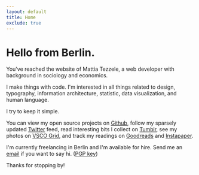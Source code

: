 ```yaml
---
layout: default
title: Home
exclude: true
---
```


# Hello from Berlin.

You've reached the website of Mattia Tezzele, a web developer with background in sociology and economics.

I make things with code. I'm interested in all things related to design, typography, information architecture, statistic, data visualization, and human language.

I try to keep it simple.

You can view my open source projects on [Github](http://github.com/mrzool), follow my sparsely updated [Twitter](http://twitter.com/mrzool_) feed, read interesting bits I collect on [Tumblr](http://zoolnotes.tumblr.com), see my photos on [VSCO Grid](https://mrzool.vsco.co/), and track my readings on [Goodreads](http://www.goodreads.com/mrzool) and [Instapaper](https://www.instapaper.com/p/__zool).

I'm currently freelancing in Berlin and I'm available for hire. Send me an [email](mailto:info@mrzool.cc) if you want to say hi. ([PGP key](https://keybase.io/zool))

Thanks for stopping by!
